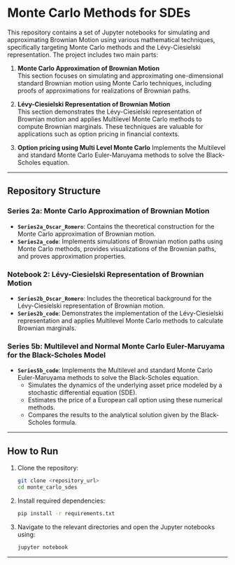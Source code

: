 # Monte Carlo Methods for SDEs

This repository contains a set of Jupyter notebooks for simulating and approximating Brownian Motion using various mathematical techniques, specifically targeting Monte Carlo methods and the Lévy-Ciesielski representation. The project includes two main parts:

1. **Monte Carlo Approximation of Brownian Motion**  
   This section focuses on simulating and approximating one-dimensional standard Brownian motion using Monte Carlo techniques, including proofs of approximations for realizations of Brownian paths.

2. **Lévy-Ciesielski Representation of Brownian Motion**  
   This section demonstrates the Lévy-Ciesielski representation of Brownian motion and applies Multilevel Monte Carlo methods to compute Brownian marginals. These techniques are valuable for applications such as option pricing in financial contexts.

3. **Option pricing using Multi Level Monte Carlo**
   Implements the Multilevel and standard Monte Carlo Euler-Maruyama methods to solve the Black-Scholes equation.

---

## Repository Structure

### Series 2a: Monte Carlo Approximation of Brownian Motion
- **`Series2a_Oscar_Romero`**: Contains the theoretical construction for the Monte Carlo approximation of Brownian motion.
- **`Series2a_code`**: Implements simulations of Brownian motion paths using Monte Carlo methods, provides visualizations of the Brownian paths, and proves approximation properties.

### Notebook 2: Lévy-Ciesielski Representation of Brownian Motion
- **`Series2b_Oscar_Romero`**: Includes the theoretical background for the Lévy-Ciesielski representation of Brownian motion.
- **`Series2b_code`**: Demonstrates the implementation of the Lévy-Ciesielski representation and applies Multilevel Monte Carlo methods to calculate Brownian marginals.

### Series 5b: Multilevel and Normal Monte Carlo Euler-Maruyama for the Black-Scholes Model
- **`Series5b_code`**: Implements the Multilevel and standard Monte Carlo Euler-Maruyama methods to solve the Black-Scholes equation.
  - Simulates the dynamics of the underlying asset price modeled by a stochastic differential equation (SDE).
  - Estimates the price of a European call option using these numerical methods.
  - Compares the results to the analytical solution given by the Black-Scholes formula.

---

## How to Run
1. Clone the repository:
   ```bash
   git clone <repository_url>
   cd monte_carlo_sdes
   ```
2. Install required dependencies:
   ```bash
   pip install -r requirements.txt
   ```
3. Navigate to the relevant directories and open the Jupyter notebooks using:
   ```bash
   jupyter notebook
   ```

---
